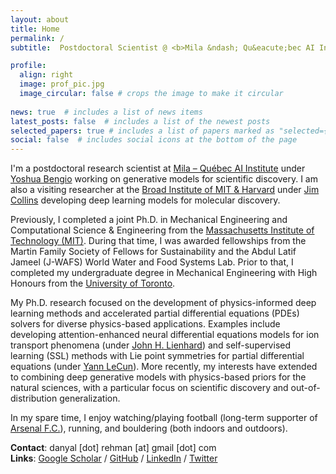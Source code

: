 ```yaml
---
layout: about
title: Home
permalink: /
subtitle:  Postdoctoral Scientist @ <b>Mila &ndash; Qu&eacute;bec AI Institute</b> / Researcher @ <b>Broad Institute</b> / Ph.D @ <b>MIT</b>

profile:
  align: right
  image: prof_pic.jpg
  image_circular: false # crops the image to make it circular
  
news: true  # includes a list of news items
latest_posts: false  # includes a list of the newest posts
selected_papers: true # includes a list of papers marked as "selected={true}"
social: false  # includes social icons at the bottom of the page
---
```


I'm a postdoctoral research scientist at [Mila &ndash; Qu&eacute;bec AI Institute](https://mila.quebec/en/) under [Yoshua Bengio](https://en.wikipedia.org/wiki/Yoshua_Bengio) working on generative models for scientific discovery. I am also a visiting researcher at the [Broad Institute of MIT & Harvard](https://www.broadinstitute.org/) under [Jim Collins](https://en.wikipedia.org/wiki/James_J._Collins) developing deep learning models for molecular discovery. 

Previously, I completed a joint Ph.D. in Mechanical Engineering and Computational Science & Engineering from the [Massachusetts Institute of Technology (MIT)](https://www.mit.edu/). During that time, I was awarded fellowships from the Martin Family Society of Fellows for Sustainability and the Abdul Latif Jameel (J-WAFS) World Water and Food Systems Lab. Prior to that, I completed my undergraduate degree in Mechanical Engineering with High Honours from the [University of Toronto](https://www.utoronto.ca/). 

My Ph.D. research focused on the development of physics-informed deep learning methods and accelerated partial differential equations (PDEs) solvers for diverse physics-based applications. Examples include developing attention-enhanced neural differential equations models for ion transport phenomena (under [John H. Lienhard](https://en.wikipedia.org/wiki/John_H._Lienhard_V)) and self-supervised learning (SSL) methods with Lie point symmetries for partial differential equations (under [Yann LeCun](https://en.wikipedia.org/wiki/Yann_LeCun)). More recently, my interests have extended to combining deep generative models with physics-based priors for the natural sciences, with a particular focus on scientific discovery and out-of-distribution generalization.

In my spare time, I enjoy watching/playing football (long-term supporter of [Arsenal F.C.](https://www.arsenal.com/)), running, and bouldering (both indoors and outdoors).

**Contact**: danyal [dot] rehman [at] gmail [dot] com  
**Links**: [Google Scholar](https://scholar.google.com/citations?user=XdyK1qoAAAAJ&hl=en) / [GitHub](https://github.com/danyalrehman) / [LinkedIn](https://www.linkedin.com/in/danyalrehman/) / [Twitter](https://twitter.com/danyalrehman17)
